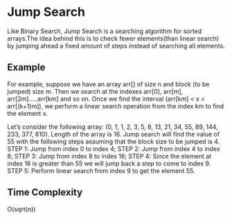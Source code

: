 # Jump Search
Like Binary Search, Jump Search is a searching algorithm for sorted arrays.The idea behind this is to check fewer elements(than linear search) by jumping ahead a fixed amount of steps instead of searching all elements.

## Example
For example, suppose we have an array arr[] of size n and block (to be jumped) size m. Then we search at the indexes arr[0], arr[m], arr[2m]…..arr[km] and so on. Once we find the interval (arr[km] < x < arr[(k+1)m]), we perform a linear search operation from the index km to find the element x.

Let’s consider the following array: (0, 1, 1, 2, 3, 5, 8, 13, 21, 34, 55, 89, 144, 233, 377, 610). Length of the array is 16. Jump search will find the value of 55 with the following steps assuming that the block size to be jumped is 4.
STEP 1: Jump from index 0 to index 4;
STEP 2: Jump from index 4 to index 8;
STEP 3: Jump from index 8 to index 16;
STEP 4: Since the element at index 16 is greater than 55 we will jump back a step to come to index 9.
STEP 5: Perform linear search from index 9 to get the element 55.

## Time Complexity
O(sqrt(n))
